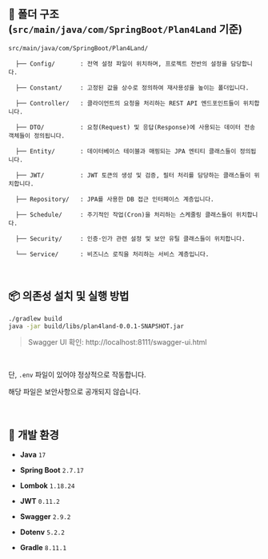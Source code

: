 ## 📁 폴더 구조 (`src/main/java/com/SpringBoot/Plan4Land` 기준)

```
src/main/java/com/SpringBoot/Plan4Land/

  ├── Config/       : 전역 설정 파일이 위치하며, 프로젝트 전반의 설정을 담당합니다.
  
  ├── Constant/     : 고정된 값을 상수로 정의하여 재사용성을 높이는 폴더입니다.
  
  ├── Controller/   : 클라이언트의 요청을 처리하는 REST API 엔드포인트들이 위치합니다.
  
  ├── DTO/          : 요청(Request) 및 응답(Response)에 사용되는 데이터 전송 객체들이 정의됩니다.
  
  ├── Entity/       : 데이터베이스 테이블과 매핑되는 JPA 엔티티 클래스들이 정의됩니다.
  
  ├── JWT/          : JWT 토큰의 생성 및 검증, 필터 처리를 담당하는 클래스들이 위치합니다.
    
  ├── Repository/   : JPA를 사용한 DB 접근 인터페이스 계층입니다.
    
  ├── Schedule/     : 주기적인 작업(Cron)을 처리하는 스케줄링 클래스들이 위치합니다.
    
  ├── Security/     : 인증·인가 관련 설정 및 보안 유틸 클래스들이 위치합니다.

  └── Service/      : 비즈니스 로직을 처리하는 서비스 계층입니다.
```

<br/>

## 📦 의존성 설치 및 실행 방법

```bash
./gradlew build
java -jar build/libs/plan4land-0.0.1-SNAPSHOT.jar
```

>Swagger UI 확인: http://localhost:8111/swagger-ui.html

<br/>

단, `.env` 파일이 있어야 정상적으로 작동합니다.

해당 파일은 보안사항으로 공개되지 않습니다.

<br/>

## 🧱 개발 환경

- **Java** `17`

- **Spring Boot** `2.7.17`

- **Lombok** `1.18.24`

- **JWT** `0.11.2`

- **Swagger** `2.9.2`

- **Dotenv** `5.2.2`

- **Gradle** `8.11.1`